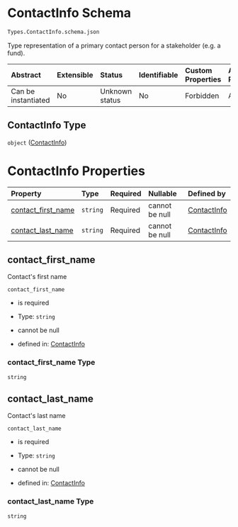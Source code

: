 # ContactInfo Schema

```txt
Types.ContactInfo.schema.json
```

Type representation of a primary contact person for a stakeholder (e.g. a fund).

| Abstract            | Extensible | Status         | Identifiable | Custom Properties | Additional Properties | Access Restrictions | Defined In                                                                         |
| :------------------ | :--------- | :------------- | :----------- | :---------------- | :-------------------- | :------------------ | :--------------------------------------------------------------------------------- |
| Can be instantiated | No         | Unknown status | No           | Forbidden         | Allowed               | none                | [ContactInfo.schema.json](../types/ContactInfo.schema.json "open original schema") |

## ContactInfo Type

`object` ([ContactInfo](contactinfo.md))

# ContactInfo Properties

| Property                                  | Type     | Required | Nullable       | Defined by                                                                                                                 |
| :---------------------------------------- | :------- | :------- | :------------- | :------------------------------------------------------------------------------------------------------------------------- |
| [contact_first_name](#contact_first_name) | `string` | Required | cannot be null | [ContactInfo](contactinfo-properties-contact_first_name.md "Types.ContactInfo.schema.json#/properties/contact_first_name") |
| [contact_last_name](#contact_last_name)   | `string` | Required | cannot be null | [ContactInfo](contactinfo-properties-contact_last_name.md "Types.ContactInfo.schema.json#/properties/contact_last_name")   |

## contact_first_name

Contact's first name

`contact_first_name`

*   is required

*   Type: `string`

*   cannot be null

*   defined in: [ContactInfo](contactinfo-properties-contact_first_name.md "Types.ContactInfo.schema.json#/properties/contact_first_name")

### contact_first_name Type

`string`

## contact_last_name

Contact's last name

`contact_last_name`

*   is required

*   Type: `string`

*   cannot be null

*   defined in: [ContactInfo](contactinfo-properties-contact_last_name.md "Types.ContactInfo.schema.json#/properties/contact_last_name")

### contact_last_name Type

`string`
